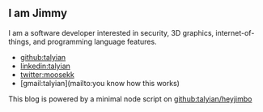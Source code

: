 ## I am Jimmy

I am a software developer interested in security, 3D graphics, internet-of-things, and programming language features.

* [github:talyian](https://github.com/talyian)
* [linkedin:talyian](https://linkedin.com/in/talyian)
* [twitter:moosekk](https://twitter.com/moosekk)
* [gmail:talyian](mailto:you know how this works)

This blog is powered by a minimal node script on [github:talyian/heyjimbo](https://github.com/talyian/heyjimbo/blob/master/src/server.ts)

<br /><br /><br /><br /><br /><br />

